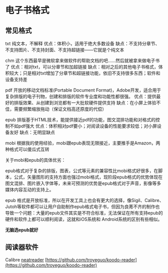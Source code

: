 # 电子书格式

## 常见格式

txt
纯文本，不解释
优点：体积小，适用于绝大多数设备
缺点：不支持分章节、不支持图片、不支持封面、不支持超链接——它就是个纯文本

chm
这个东西最早是微软拿来做软件的帮助文档的吧……然后就被拿来做电子书了
优点：相对txt，可以分章节和加超链接
缺点：相对之后的其他电子书格式，体积较大；只是相对txt增加了分章节和超链接功能，依旧不支持很多东西；软件和设备支持差

pdf
开放的移动文档标准(Portable Document Format)，Adobe开发，适合用于复杂排版的电子刊物，创建和排版的软件专业度和功能性都很强。
优点：提供最好的排版效果、从创建到浏览都有一大批软硬件提供支持
缺点：在小屏上体验不佳，需要频繁缩放拖动（保证文档高还原度的代偿）

epub
排版基于HTML技术，能提供接近pdf的功能，图文混排功能和对格式的控制不如pdf强大
优点：体积相对pdf要小；对阅读设备的性能要求较低；对小屏设备友好
缺点：无明显缺点

mobi
根据我的使用经验，mobi跟epub表现无限接近，主要推手是Amazon，两种格式可以傻瓜式互转

关于mobi和epub的具体优劣：

epub格式对于复杂的排版，图表，公式等元素的兼容性比mobi格式好很多，在脚本，公式，矢量图形的支持方面也强过mobi格式，现阶段epub格式的优势体现在图文混排、图片嵌入字体等，未来可预测的优势是epub格式对于声音，影像等多媒体内容互动的支持上。

epub 格式是开放标准，所以在开发工具上也会有更大的选择，像Sigil、Calibre、Jutoh等软件都可以让用户自助制作epub格式电子书，但因为良莠不齐的制作也导致一个问题：大量的epub文件其实是不符合标准，无法保证在所有支持epub的硬件和软件上都可以顺利阅读，这就和iOS系统和 Android系统的区别有些相似。

**无脑选epub就好**

## 阅读器软件

Calibre
[neatreader](https://www.neat-reader.cn/)
[https://github.com/troyeguo/koodo-reader](https://github.com/troyeguo/koodo-reader)
